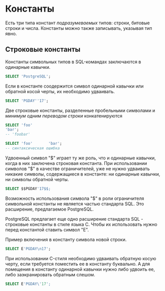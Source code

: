 # Константы

Есть три типа констант *подразумеваемых* типов: строки, битовые строки и числа. Константы можно также записывать, указывая тип явно.

## Строковые константы

Константы символьных типов в SQL-командах заключаются в одинарные кавычки.

```sql
SELECT 'PostgreSQL';
```

Если в константе соодержится символ одинарной кавычки или обратной косой черты, их необходимо удваивать.

```sql
SELECT 'PGDAY''17';
```

Две строковые константы, разделенные пробельными символами и *минимум одним переводом строки* конкатенируются

```sql
SELECT 'foo'
'bar';
-- 'foobar'
```

```sql
SELECT 'foo'       'bar';
-- синтаксическая ошибка
```

Удвоенный символ "$" играет ту же роль, что и одинарные кавычки, когда в них заключена строковая константа. При использовании символов "$" в качестве ограничителей, уже не нужно удваивать никакие символы, содержащиеся в константе: ни одинарные кавычки, ни символы обратной черты.

```sql
SELECT $$PGDAY'17$$;
```

Возможность использования символа "$" в роли ограничителя символьной константы не является частью стандарта SQL. Это расширение, предлагаемое PostgreSQL.

PostgreSQL предлагает еще одно расширение стандарта SQL - строковые константы в стиле языка C. Чтобы их использовать нужно перед константой ставить символ "E".

Пример включения в константу символа новой строки.

```sql
SELECT E'PGDAY\n17';
```

При использовании C-стиля необходимо удваивать обратную косую черту, если требуется поместить ее в константу буквально. А для помещения в константу одинарной кавычки нужно либо удвоить ее, либо заэкранировать обратным слешом.

```sql
SELECT E'PGDAY\'17';
```
